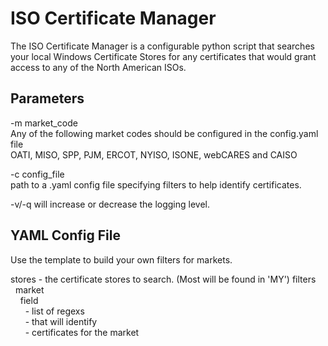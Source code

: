 # ISO Certificate Manager
The ISO Certificate Manager is a configurable python script that searches your local Windows Certificate Stores for any certificates that would grant access to any of the North American ISOs.    


## Parameters
-m  market_code  
    Any of the following market codes should be configured in the config.yaml file  
    OATI, MISO, SPP, PJM, ERCOT, NYISO, ISONE, webCARES and CAISO  

-c  config_file  
    path to a .yaml config file specifying filters to help identify certificates.  

-v/-q will increase or decrease the logging level.  

## YAML Config File

Use the template to build your own filters for markets.  

stores - the certificate stores to search.  (Most will be found in 'MY')
filters  
&nbsp;&nbsp;market  
&nbsp;&nbsp;&nbsp;&nbsp;field  
&nbsp;&nbsp;&nbsp;&nbsp;&nbsp;&nbsp;- list of regexs  
&nbsp;&nbsp;&nbsp;&nbsp;&nbsp;&nbsp;- that will identify  
&nbsp;&nbsp;&nbsp;&nbsp;&nbsp;&nbsp;- certificates for the market  
